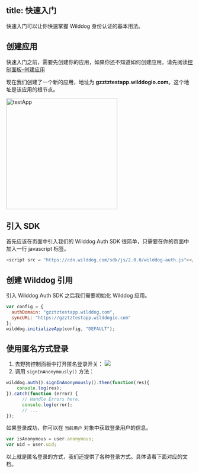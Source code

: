 title: 快速入门
---

快速入门可以让你快速掌握 Wilddog 身份认证的基本用法。

## 创建应用

快速入门之前，需要先创建你的应用，如果你还不知道如何创建应用，请先阅读[控制面板-创建应用](/console/creat.html)

现在我们创建了一个新的应用，地址为 **gzztztestapp.wilddogio.com**。这个地址是该应用的根节点。

<img src="/images/testApp.jpeg" alt="testApp" width="300">

## 引入 SDK

首先应该在页面中引入我们的 Wilddog Auth SDK
很简单，只需要在你的页面中加入一行 javascript 标签。

```javascript
<script src = "https://cdn.wilddog.com/sdk/js/2.0.0/wilddog-auth.js"></script>
```

## 创建 Wilddog 引用

引入 Wilddog Auth SDK 之后我们需要初始化 Wilddog 应用。

```javascript
var config = {
  authDomain: "gzztztestapp.wilddog.com",
  syncURL: "https://gzztztestapp.wilddogio.com"
};
wilddog.initializeApp(config, "DEFAULT");
```

## 使用匿名方式登录

1. 去野狗控制面板中打开匿名登录开关：
![](/images/openanonymous.png)
2. 调用 `signInAnonymously()` 方法：
```js
wilddog.auth().signInAnonymously().then(function(res){
	console.log(res);
}).catch(function (error) {
      // Handle Errors here.
      console.log(error);
      // ...
});
```
如果登录成功，你可以在 `当前用户` 对象中获取登录用户的信息。
```js
var isAnonymous = user.anonymous; 
var uid = user.uid;
```
以上就是匿名登录的方式，我们还提供了各种登录方式。具体请看下面对应的文档。